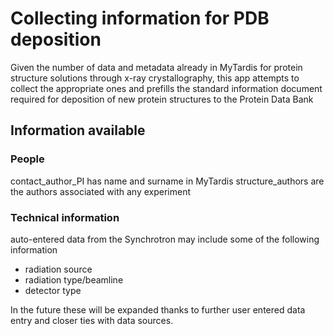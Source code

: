 # Collecting information for PDB deposition

Given the number of data and metadata already in MyTardis for protein
structure solutions through x-ray crystallography, this app attempts to
collect the appropriate ones and prefills the standard information 
document required for deposition of new protein structures to the 
Protein Data Bank

## Information available

### People
contact_author_PI has name and surname in MyTardis
structure_authors are the authors associated with any experiment

### Technical information
auto-entered data from the Synchrotron may include some of the following
information

* radiation source
* radiation type/beamline
* detector type

In the future these will be expanded thanks to further user entered data
entry and closer ties with data sources.
